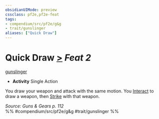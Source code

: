 ```yaml
---
obsidianUIMode: preview
cssclass: pf2e,pf2e-feat
tags:
- compendium/src/pf2e/g&g
- trait/gunslinger
aliases: ["Quick Draw"]
---
```

# Quick Draw  [>](../../rules/core-rulebook/chapter-9-playing-the-game.md#Actions "Single Action") *Feat 2*  
[gunslinger](../../rules/traits/gunslinger-g-g.md)  

- **Activity** Single Action

You draw your weapon and attack with the same motion. You [Interact](../../rules/actions/interact.md) to draw a weapon, then [Strike](../../rules/actions/strike.md) with that weapon.

*Source: Guns & Gears p. 112*  
%% #compendium/src/pf2e/g&g #trait/gunslinger %%